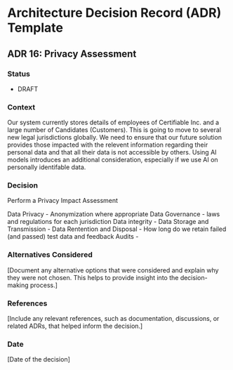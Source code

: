 # Architecture Decision Record (ADR) Template

## ADR 16: Privacy Assessment

### Status
- DRAFT

### Context
Our system currently stores details of employees of Certifiable Inc. and a large number of Candidates (Customers). This is going to move to several new legal jurisdictions globally.
We need to ensure that our future solution provides those impacted with the relevent information regarding their personal data and that all their data is not accessible by others.
Using AI models introduces an additional consideration, especially if we use AI on personally identifable data.

### Decision

Perform a Privacy Impact Assessment

Data Privacy - Anonymization where appropriate 
Data Governance - laws and regulations for each jurisdiction
Data integrity - 
Data Storage and Transmission - 
Data Rentention and Disposal - How long do we retain failed (and passed) test data and feedback
Audits - 

### Alternatives Considered
[Document any alternative options that were considered and explain why they were not chosen. This helps to provide insight into the decision-making process.]

### References
[Include any relevant references, such as documentation, discussions, or related ADRs, that helped inform the decision.]

### Date
[Date of the decision]
